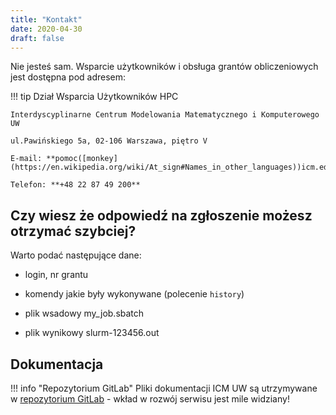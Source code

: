 ```yaml
---
title: "Kontakt"
date: 2020-04-30
draft: false
---
```


Nie jesteś sam.
Wsparcie użytkowników i obsługa grantów obliczeniowych jest dostępna pod adresem:

!!! tip
    Dział Wsparcia Użytkowników HPC

    Interdyscyplinarne Centrum Modelowania Matematycznego i Komputerowego UW

    ul.Pawińskiego 5a, 02-106 Warszawa, piętro V

    E-mail: **pomoc([monkey](https://en.wikipedia.org/wiki/At_sign#Names_in_other_languages))icm.edu.pl.**

    Telefon: **+48 22 87 49 200**

## Czy wiesz że odpowiedź na zgłoszenie możesz otrzymać szybciej?

Warto podać następujące dane:

- login, nr grantu

- komendy jakie były wykonywane (polecenie `history`)

- plik wsadowy my_job.sbatch

- plik wynikowy slurm-123456.out

## Dokumentacja

!!! info "Repozytorium GitLab"
    Pliki dokumentacji ICM UW są utrzymywane w [repozytorium GitLab] - wkład w rozwój serwisu jest mile widziany!

[repozytorium GitLab]: https://git.icm.edu.pl/owu/hpc-docs

